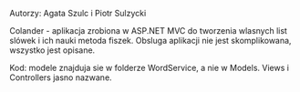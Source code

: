 Autorzy: Agata Szulc i Piotr Sulzycki

Colander - aplikacja zrobiona w ASP.NET MVC do tworzenia wlasnych list slówek i ich nauki metoda fiszek. Obsluga aplikacji nie jest skomplikowana, wszystko jest opisane.

Kod: modele znajduja sie w folderze WordService, a nie w Models. Views i Controllers jasno nazwane.

